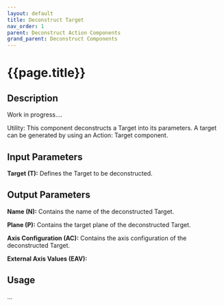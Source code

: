 ```yaml
---
layout: default
title: Deconstruct Target
nav_order: 1
parent: Deconstruct Action Components
grand_parent: Deconstruct Components
---
```


# **{{page.title}}**

## **Description**

Work in progress....

Utility: This component deconstructs a Target into its parameters. A target can be generated by using an Action: Target component.

## **Input Parameters**

**Target (T):** Defines the Target to be deconstructed.

## **Output Parameters**

**Name (N):** Contains the name of the deconstructed Target.

**Plane (P):** Contains the target plane of the deconstructed Target.

**Axis Configuration (AC):** Contains the axis configuration of the deconstructed Target.

**External Axis Values (EAV):**

## **Usage**

...
